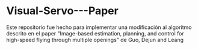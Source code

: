 # Visual-Servo---Paper
Este repositorio fue hecho para implementar una modificación al algoritmo descrito en el paper "Image-based estimation, planning, and control for high-speed flying through multiple openings" de Guo, Dejun and Leang
